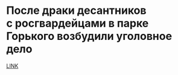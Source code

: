 # После драки десантников с росгвардейцами в парке Горького возбудили уголовное дело



[LINK](https://varlamov.ru/3982585.html)